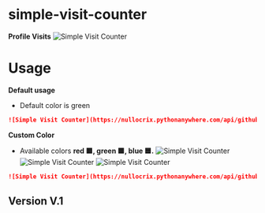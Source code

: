 # simple-visit-counter

**Profile Visits**
![Simple Visit Counter](https://nullocrix.pythonanywhere.com/api/github/Your-GitHub-Username)

# Usage

**Default usage**
- Default color is green
```Markdown
![Simple Visit Counter](https://nullocrix.pythonanywhere.com/api/github/Your-GitHub-Username)
```
**Custom Color**
- Available colors **red 🟥, green 🟩, blue 🟦.**
![Simple Visit Counter](https://nullocrix.pythonanywhere.com/api/github/Your-GitHub-Username&textcolor="green")
![Simple Visit Counter](https://nullocrix.pythonanywhere.com/api/github/Your-GitHub-Username&textcolor="red")
![Simple Visit Counter](https://nullocrix.pythonanywhere.com/api/github/Your-GitHub-Username&textcolor="blue")

```Markdown
![Simple Visit Counter](https://nullocrix.pythonanywhere.com/api/github/Your-GitHub-Username&textcolor="green")
```
## Version V.1
